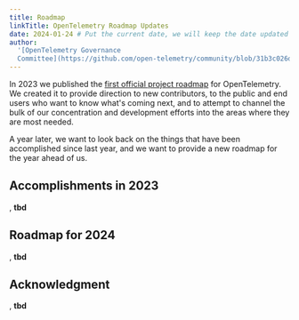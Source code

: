 ```yaml
---
title: Roadmap
linkTitle: OpenTelemetry Roadmap Updates
date: 2024-01-24 # Put the current date, we will keep the date updated until your PR is merged
author:
  '[OpenTelemetry Governance
  Committee](https://github.com/open-telemetry/community/blob/31b3c026dad96e14eb86259fb9a9e22cf3e85441/community-members.md#governance-committee)'
---
```


In 2023 we published the
[first official project roadmap](https://github.com/open-telemetry/community/blob/31b3c026dad96e14eb86259fb9a9e22cf3e85441/roadmap.md)
for OpenTelemetry. We created it to provide direction to new contributors, to
the public and end users who want to know what's coming next, and to attempt to
channel the bulk of our concentration and development efforts into the areas
where they are most needed.

A year later, we want to look back on the things that have been accomplished
since last year, and we want to provide a new roadmap for the year ahead of us.

## Accomplishments in 2023

, **tbd**

## Roadmap for 2024

, **tbd**

## Acknowledgment

, **tbd**

